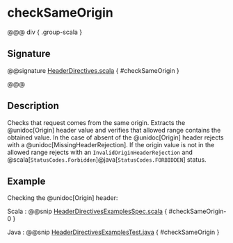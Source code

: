 # checkSameOrigin

@@@ div { .group-scala }

## Signature

@@signature [HeaderDirectives.scala]($akka-http$/akka-http/src/main/scala/akka/http/scaladsl/server/directives/HeaderDirectives.scala) { #checkSameOrigin }

@@@

## Description

Checks that request comes from the same origin. Extracts the @unidoc[Origin] header value and verifies that allowed range
contains the obtained value. In the case of absent of the @unidoc[Origin] header rejects with a @unidoc[MissingHeaderRejection].
If the origin value is not in the allowed range rejects with an `InvalidOriginHeaderRejection`
and @scala[`StatusCodes.Forbidden`]@java[`StatusCodes.FORBIDDEN`] status.

## Example

Checking the @unidoc[Origin] header:

Scala
:  @@snip [HeaderDirectivesExamplesSpec.scala]($test$/scala/docs/http/scaladsl/server/directives/HeaderDirectivesExamplesSpec.scala) { #checkSameOrigin-0 }

Java
:  @@snip [HeaderDirectivesExamplesTest.java]($test$/java/docs/http/javadsl/server/directives/HeaderDirectivesExamplesTest.java) { #checkSameOrigin }
